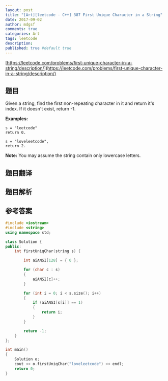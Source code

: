 ```yaml
---
layout: post
title: "[Art][leetcode - C++] 387 First Unique Character in a String"
date: 2017-09-02
author: mdgsf
comments: true
categories: Art
tags: leetcode
description:
published: true #default true
---
```


[https://leetcode.com/problems/first-unique-character-in-a-string/description/](https://leetcode.com/problems/first-unique-character-in-a-string/description/)

## 题目

 Given a string, find the first non-repeating character in it and return it's index. If it doesn't exist, return -1.

**Examples:**

```
s = "leetcode"
return 0.

s = "loveleetcode",
return 2.
```

**Note:** You may assume the string contain only lowercase letters. 

## 题目翻译

## 题目解析

## 参考答案

```c++
#include <iostream>
#include <string>
using namespace std;

class Solution {
public:
	int firstUniqChar(string s) {

		int aiANSI[128] = { 0 };

		for (char c : s)
		{
			aiANSI[c]++;
		}

		for (int i = 0; i < s.size(); i++)
		{
			if (aiANSI[s[i]] == 1)
			{
				return i;
			}
		}

		return -1;
	}
};

int main()
{
	Solution o;
	cout << o.firstUniqChar("loveleetcode") << endl;
	return 0;
}
```



